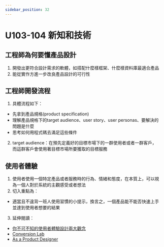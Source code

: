 ```yaml
---
sidebar_position: 32
---
```


# U103-104 新知和技術


## 工程師為何要懂產品設計
1. 開發出更符合設計需求的軟體，如搭配什麼樣框架、什麼樣資料庫最適合產品
2. 能從實作方進一步改良產品設計的可行性


## 工程師開發流程
1. 具體流程如下：
  - 先拿到產品規格(product specification) 
  - 理解產品規格下的target audience、user story、user personas、要解決的問題是什麼
  - 思考如何用程式碼去滿足這些條件
2. target audience：在預先定義好的目標市場下的一群使用者或者一群客戶，而這群客戶會使用著目標市場所要獲取的目標服務



## 使用者體驗
1. 使用者使用一個特定產品或者服務時的行為、情緒和態度，在本質上，可以視為一個人對於系統的主觀感受或者想法
2. 切入重點為：
  - 適當且不違背一班人使用習慣的小提示，換言之，一個產品能不能否快速上手並達到使用者想要的結果

3. 延伸閱讀：
 - [你不可不知的使用者體驗設計兩大觀念](https://tw.alphacamp.co/blog/2015-12-25-ux-design-hackathon-workshop)
 - [Conversion Lab](http://conversionlab.co/)
 - [As a Product Designer](https://medium.com/as-a-product-designer)